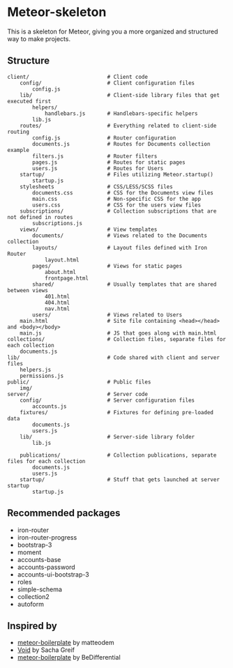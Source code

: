 # Meteor-skeleton

This is a skeleton for Meteor, giving you a more organized and structured way to make projects. 


## Structure

```
client/ 						# Client code
    config/             		# Client configuration files
    	config.js
	lib/                		# Client-side library files that get executed first
		helpers/ 			
			handlebars.js 		# Handlebars-specific helpers
		lib.js
    routes/             		# Everything related to client-side routing
    	config.js 				# Router configuration
    	documents.js 			# Routes for Documents collection example
    	filters.js 				# Router filters
    	pages.js 				# Routes for static pages
    	users.js 				# Routes for Users
    startup/           			# Files utilizing Meteor.startup()
    	startup.js 			
    stylesheets         		# CSS/LESS/SCSS files
    	documents.css 			# CSS for the Documents view files
    	main.css 				# Non-specific CSS for the app
    	users.css 				# CSS for the users view files
    subscriptions/      		# Collection subscriptions that are not defined in routes
    	subscriptions.js 	
	views/			    		# View templates
		documents/ 				# Views related to the Documents collection
		layouts/ 				# Layout files defined with Iron Router
			layout.html
		pages/ 					# Views for static pages
			about.html
			frontpage.html
		shared/         		# Usually templates that are shared between views
			401.html
			404.html
			nav.html
		users/ 					# Views related to Users
	main.html 					# Site file containing <head></head> and <body></body>
	main.js 					# JS that goes along with main.html
collections/  					# Collection files, separate files for each collection
	documents.js
lib/                    		# Code shared with client and server files
	helpers.js
	permissions.js
public/                 		# Public files
	img/
server/							# Server code
	config/ 					# Server configuration files
		accounts.js
    fixtures/           		# Fixtures for defining pre-loaded data
    	documents.js
    	users.js
    lib/                		# Server-side library folder
    	lib.js

    publications/       		# Collection publications, separate files for each collection
    	documents.js
    	users.js
    startup/            		# Stuff that gets launched at server startup
    	startup.js
```

## Recommended packages
- iron-router
- iron-router-progress
- bootstrap-3
- moment
- accounts-base
- accounts-password
- accounts-ui-bootstrap-3
- roles
- simple-schema
- collection2
- autoform

## Inspired by
- [meteor-boilerplate](https://github.com/matteodem/meteor-boilerplate) by matteodem
- [Void](https://github.com/SachaG/Void) by Sacha Greif
- [meteor-boilerplate](https://github.com/BeDifferential/meteor-boilerplate) by BeDifferential
